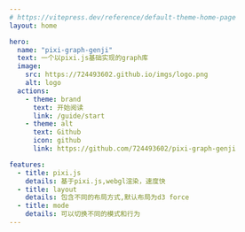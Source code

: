 ```yaml
---
# https://vitepress.dev/reference/default-theme-home-page
layout: home

hero:
  name: "pixi-graph-genji"
  text: 一个以pixi.js基础实现的graph库
  image:
    src: https://724493602.github.io/imgs/logo.png
    alt: logo
  actions:
    - theme: brand
      text: 开始阅读
      link: /guide/start
    - theme: alt
      text: Github
      icon: github
      link: https://github.com/724493602/pixi-graph-genji

features:
  - title: pixi.js
    details: 基于pixi.js,webgl渲染，速度快
  - title: layout
    details: 包含不同的布局方式,默认布局为d3 force
  - title: mode
    details: 可以切换不同的模式和行为
---
```



<style>
    :root {
  --vp-home-hero-name-color: transparent;
  --vp-home-hero-name-background: -webkit-linear-gradient(315deg,#42d392 25%,#647eff);
}
</style>
